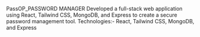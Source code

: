 PassOP_PASSWORD MANAGER
Developed a full-stack web application using React, Tailwind CSS, MongoDB, and Express to
create a secure password management tool.
Technologies:- React, Tailwind CSS, MongoDB, and Express
